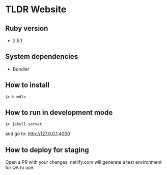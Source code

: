 # TLDR Website

## Ruby version
- 2.5.1

## System dependencies
- Bundler

## How to install
```
$> bundle
```

## How to run in development mode
```
$> jekyll server
```

and go to: http://127.0.0.1:4000

## How to deploy for staging

Open a PR with your changes, netlify.com will generate a test environment for QA to use.
